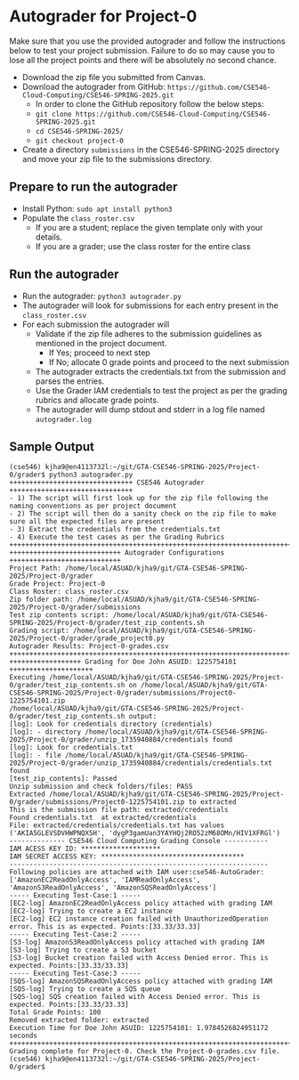 # Autograder for Project-0

Make sure that you use the provided autograder and follow the instructions below to test your project submission. Failure to do so may cause you to lose all the project points and there will be absolutely no second chance.

- Download the zip file you submitted from Canvas. 
- Download the autograder from GitHub: `https://github.com/CSE546-Cloud-Computing/CSE546-SPRING-2025.git`
  - In order to clone the GitHub repository follow the below steps:
  - `git clone https://github.com/CSE546-Cloud-Computing/CSE546-SPRING-2025.git`
  - `cd CSE546-SPRING-2025/`
  - `git checkout project-0`
- Create a directory `submissions` in the CSE546-SPRING-2025 directory and move your zip file to the submissions directory.

## Prepare to run the autograder
- Install Python: `sudo apt install python3`
- Populate the `class_roster.csv`
  - If you are a student; replace the given template only with your details.
  - If you are a grader; use the class roster for the entire class

## Run the autograder
- Run the autograder: `python3 autograder.py`
- The autograder will look for submissions for each entry present in the `class_roster.csv`
- For each submission the autograder will
  - Validate if the zip file adheres to the submission guidelines as mentioned in the project document.
    - If Yes; proceed to next step
    - If No; allocate 0 grade points and proceed to the next submission
  - The autograder extracts the credentials.txt from the submission and parses the entries.
  - Use the Grader IAM credentials to test the project as per the grading rubrics and allocate grade points.
  - The autograder will dump stdout and stderr in a log file named `autograder.log`
      
## Sample Output

  ```
  (cse546) kjha9@en4113732l:~/git/GTA-CSE546-SPRING-2025/Project-0/grader$ python3 autograder.py
  +++++++++++++++++++++++++++++++ CSE546 Autograder  +++++++++++++++++++++++++++++++
  - 1) The script will first look up for the zip file following the naming conventions as per project document
  - 2) The script will then do a sanity check on the zip file to make sure all the expected files are present
  - 3) Extract the credentials from the credentials.txt
  - 4) Execute the test cases as per the Grading Rubrics
  ++++++++++++++++++++++++++++++++++++++++++++++++++++++++++++++++++++++++++++++++++++
  ++++++++++++++++++++++++++++ Autograder Configurations ++++++++++++++++++++++++++++
  Project Path: /home/local/ASUAD/kjha9/git/GTA-CSE546-SPRING-2025/Project-0/grader
  Grade Project: Project-0
  Class Roster: class_roster.csv
  Zip folder path: /home/local/ASUAD/kjha9/git/GTA-CSE546-SPRING-2025/Project-0/grader/submissions
  Test zip contents script: /home/local/ASUAD/kjha9/git/GTA-CSE546-SPRING-2025/Project-0/grader/test_zip_contents.sh
  Grading script: /home/local/ASUAD/kjha9/git/GTA-CSE546-SPRING-2025/Project-0/grader/grade_project0.py
  Autograder Results: Project-0-grades.csv
  ++++++++++++++++++++++++++++++++++++++++++++++++++++++++++++++++++++++++++++++++++++
  ++++++++++++++++++ Grading for Doe John ASUID: 1225754101 +++++++++++++++++++++
  Executing /home/local/ASUAD/kjha9/git/GTA-CSE546-SPRING-2025/Project-0/grader/test_zip_contents.sh on /home/local/ASUAD/kjha9/git/GTA-CSE546-SPRING-2025/Project-0/grader/submissions/Project0-1225754101.zip
  /home/local/ASUAD/kjha9/git/GTA-CSE546-SPRING-2025/Project-0/grader/test_zip_contents.sh output:
  [log]: Look for credentials directory (credentials)
  [log]: - directory /home/local/ASUAD/kjha9/git/GTA-CSE546-SPRING-2025/Project-0/grader/unzip_1735940884/credentials found
  [log]: Look for credentials.txt
  [log]: - file /home/local/ASUAD/kjha9/git/GTA-CSE546-SPRING-2025/Project-0/grader/unzip_1735940884/credentials/credentials.txt found
  [test_zip_contents]: Passed
  Unzip submission and check folders/files: PASS
  Extracted /home/local/ASUAD/kjha9/git/GTA-CSE546-SPRING-2025/Project-0/grader/submissions/Project0-1225754101.zip to extracted
  This is the submission file path: extracted/credentials
  Found credentials.txt  at extracted/credentials
  File: extracted/credentials/credentials.txt has values ('AKIA5GLEVSDVHWPNQX5H', 'dygP3gamUan3YAYHQj2RO52zM68OMn/HIV1XFRGl')
  -------------- CSE546 Cloud Computing Grading Console -----------
  IAM ACESS KEY ID: ********************
  IAM SECRET ACCESS KEY: ************************************
  -----------------------------------------------------------------
  Following policies are attached with IAM user:cse546-AutoGrader: ['AmazonEC2ReadOnlyAccess', 'IAMReadOnlyAccess', 'AmazonS3ReadOnlyAccess', 'AmazonSQSReadOnlyAccess']
  ----- Executing Test-Case:1 -----
  [EC2-log] AmazonEC2ReadOnlyAccess policy attached with grading IAM
  [EC2-log] Trying to create a EC2 instance
  [EC2-log] EC2 instance creation failed with UnauthorizedOperation error. This is as expected. Points:[33.33/33.33]
  ----- Executing Test-Case:2 -----
  [S3-log] AmazonS3ReadOnlyAccess policy attached with grading IAM
  [S3-log] Trying to create a S3 bucket
  [S3-log] Bucket creation failed with Access Denied error. This is expected. Points:[33.33/33.33]
  ----- Executing Test-Case:3 -----
  [SQS-log] AmazonSQSReadOnlyAccess policy attached with grading IAM
  [SQS-log] Trying to create a SQS queue
  [SQS-log] SQS creation failed with Access Denied error. This is expected. Points:[33.33/33.33]
  Total Grade Points: 100
  Removed extracted folder: extracted
  Execution Time for Doe John ASUID: 1225754101: 1.9784526824951172 seconds
  ++++++++++++++++++++++++++++++++++++++++++++++++++++++++++++++++++++++++++++++++++++
  Grading complete for Project-0. Check the Project-0-grades.csv file.
  (cse546) kjha9@en4113732l:~/git/GTA-CSE546-SPRING-2025/Project-0/grader$
```
